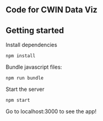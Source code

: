 ## Code for CWIN Data Viz


## Getting started
Install dependencies
```
npm install
```
Bundle javascript files:
```
npm run bundle
```
Start the server
```
npm start
```

Go to localhost:3000 to see the app!